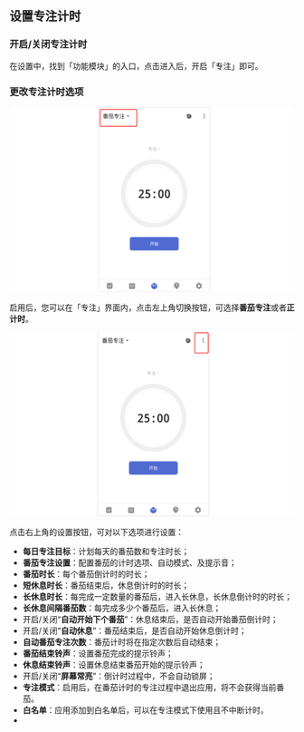 ## 设置专注计时

### 开启/关闭专注计时

在设置中，找到「功能模块」的入口，点击进入后，开启「专注」即可。

### 更改专注计时选项

![](../../images/android/58.png)

启用后，您可以在「专注」界面内，点击左上角切换按钮，可选择**番茄专注**或者**正计时**。

![](../../images/android/99.png)

点击右上角的设置按钮，可对以下选项进行设置：

* **每日专注目标**：计划每天的番茄数和专注时长；
* **番茄专注设置**：配置番茄的计时选项、自动模式、及提示音；
* **番茄时长**：每个番茄倒计时的时长；
* **短休息时长**：番茄结束后，休息倒计时的时长；
* **长休息时长**：每完成一定数量的番茄后，进入长休息，长休息倒计时的时长；
* **长休息间隔番茄数**：每完成多少个番茄后，进入长休息；
* 开启/关闭“**自动开始下个番茄**”：休息结束后，是否自动开始番茄倒计时；
* 开启/关闭“**自动休息**”：番茄结束后，是否自动开始休息倒计时；
* **自动番茄专注次数**：番茄计时将在指定次数后自动结束；
* **番茄结束铃声**：设置番茄完成的提示铃声；
* **休息结束铃声**：设置休息结束番茄开始的提示铃声；
* 开启/关闭“**屏幕常亮**”：倒计时过程中，不会自动锁屏；
* **专注模式**：启用后，在番茄计时的专注过程中退出应用，将不会获得当前番茄。
* **白名单**：应用添加到白名单后，可以在专注模式下使用且不中断计时。
* 
